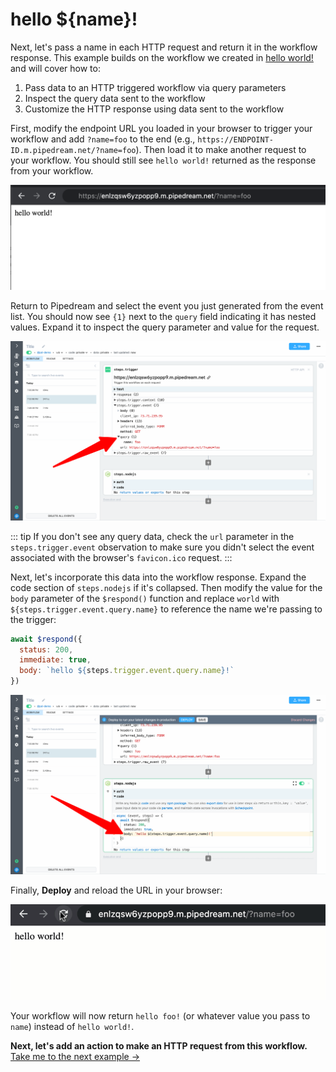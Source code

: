 # hello ${name}!

Next, let's pass a name in each HTTP request and return it in the workflow response. This example builds on the workflow we created in [hello world!](/quickstart/hello-world/) and will cover how to:

1. Pass data to an HTTP triggered workflow via query parameters
2. Inspect the query data sent to the workflow 
3. Customize the HTTP response using data sent to the workflow

First, modify the endpoint URL you loaded in your browser to trigger your workflow and add `?name=foo` to the end (e.g., `https://ENDPOINT-ID.m.pipedream.net/?name=foo`). Then load it to make another request to your workflow. You should still see `hello world!` returned as the response from your workflow.

![image-20210523180958937](./image-20210523180958937.png)

Return to Pipedream and select the event you just generated from the event list. You should now see `{1}` next to the `query` field indicating it has nested values. Expand it to inspect the query parameter and value for the request. 

![image-20210516195623754](../images/image-20210516195623754.png)

::: tip
If you don't see any query data, check the `url` parameter in the `steps.trigger.event` observation to make sure you didn't select the event associated with the browser's `favicon.ico` request.
:::

Next, let's incorporate this data into the workflow response. Expand the code section of `steps.nodejs` if it's collapsed. Then modify the value for the `body` parameter of the `$respond()` function and replace `world` with `${steps.trigger.event.query.name}` to reference the name we're passing to the trigger:

```javascript
await $respond({
  status: 200,
  immediate: true,
  body: `hello ${steps.trigger.event.query.name}!`
})
```

![image-20210516200708453](../images/image-20210516200708453.png)

Finally, **Deploy** and reload the URL in your browser:

![image-20210516200957262](./hello_name.gif)

Your workflow will now return `hello foo!` (or whatever value you pass to `name`) instead of `hello world!`.

**Next, let's add an action to make an HTTP request from this workflow.** [Take me to the next example &rarr;](../make-http-request/) 
